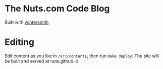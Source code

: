 # The Nuts.com Code Blog

Built with [wintersmith](https://github.com/jnordberg/wintersmith)

# Editing

Edit content as you like in `/src/contents`, then run `make deploy`. The site will be built and served at nuts.github.io
